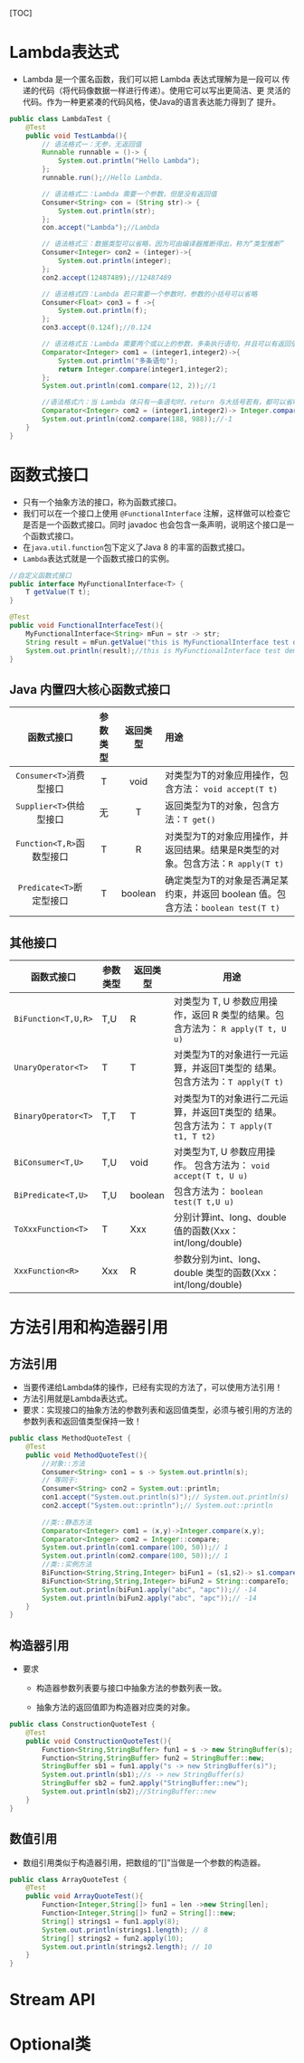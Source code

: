 [TOC]

# Lambda表达式

* Lambda 是一个匿名函数，我们可以把 Lambda 表达式理解为是一段可以 传递的代码（将代码像数据一样进行传递）。使用它可以写出更简洁、更 灵活的代码。作为一种更紧凑的代码风格，使Java的语言表达能力得到了 提升。

```java
public class LambdaTest {
    @Test
    public void TestLambda(){
        // 语法格式一：无参，无返回值
        Runnable runnable = ()-> {
            System.out.println("Hello Lambda");
        };
        runnable.run();//Hello Lambda.

        // 语法格式二：Lambda 需要一个参数，但是没有返回值
        Consumer<String> con = (String str)-> {
            System.out.println(str);
        };
        con.accept("Lambda");//Lambda

        // 语法格式三：数据类型可以省略，因为可由编译器推断得出，称为“类型推断”
        Consumer<Integer> con2 = (integer)->{
            System.out.println(integer);
        };
        con2.accept(12487489);//12487489

        // 语法格式四：Lambda 若只需要一个参数时，参数的小括号可以省略
        Consumer<Float> con3 = f ->{
            System.out.println(f);
        };
        con3.accept(0.124f);//0.124

        // 语法格式五：Lambda 需要两个或以上的参数，多条执行语句，并且可以有返回值
        Comparator<Integer> com1 = (integer1,integer2)->{
            System.out.println("多条语句");
            return Integer.compare(integer1,integer2);
        };
        System.out.println(com1.compare(12, 2));//1

        //语法格式六：当 Lambda 体只有一条语句时，return 与大括号若有，都可以省略
        Comparator<Integer> com2 = (integer1,integer2)-> Integer.compare(integer1,integer2);
        System.out.println(com2.compare(188, 988));//-1
    }
}
```

# 函数式接口

* 只有一个抽象方法的接口，称为函数式接口。
* 我们可以在一个接口上使用 `@FunctionalInterface` 注解，这样做可以检查它是否是一个函数式接口。同时 javadoc 也会包含一条声明，说明这个接口是一个函数式接口。
* 在`java.util.function`包下定义了Java 8 的丰富的函数式接口。
* `Lambda`表达式就是一个函数式接口的实例。
```java
//自定义函数式接口
public interface MyFunctionalInterface<T> {
    T getValue(T t);
}

@Test
public void FunctionalInterfaceTest(){
    MyFunctionalInterface<String> mFun = str -> str;
    String result = mFun.getValue("this is MyFunctionalInterface test demo");
    System.out.println(result);//this is MyFunctionalInterface test demo
}
```

## Java 内置四大核心函数式接口

|        函数式接口         | 参数类型 | 返回类型 | 用途                                                         |
| :-----------------------: | :------: | :------: | :----------------------------------------------------------- |
|  `Consumer<T>`消费型接口  |    T     |   void   | 对类型为T的对象应用操作，包含方法： `void accept(T t)`       |
|  `Supplier<T>`供给型接口  |    无    |    T     | 返回类型为T的对象，包含方法：`T get()`                       |
| `Function<T,R>`函数型接口 |    T     |    R     | 对类型为T的对象应用操作，并返回结果。结果是R类型的对象。包含方法：`R apply(T t)` |
| `Predicate<T>`断定型接口  |    T     | boolean  | 确定类型为T的对象是否满足某约束，并返回 boolean 值。包含方法：`boolean test(T t)` |

## 其他接口

| 函数式接口          | 参数类型 | 返回类型 | 用途                                                         |
| ------------------- | -------- | -------- | ------------------------------------------------------------ |
| `BiFunction<T,U,R>` | T,U      | R        | 对类型为 T, U 参数应用操作，返回 R 类型的结果。包含方法为： `R apply(T t, U u)` |
| `UnaryOperator<T>`  | T        | T        | 对类型为T的对象进行一元运算，并返回T类型的 结果。包含方法为：`T apply(T t)` |
| `BinaryOperator<T>` | T,T      | T        | 对类型为T的对象进行二元运算，并返回T类型的 结果。包含方法为： `T apply(T t1, T t2)` |
| `BiConsumer<T,U>`   | T,U      | void     | 对类型为T, U 参数应用操作。 包含方法为： `void accept(T t, U u)` |
| `BiPredicate<T,U>`  | T,U      | boolean  | 包含方法为： `boolean test(T t,U u)`                         |
| `ToXxxFunction<T>`  | T        | Xxx      | 分别计算int、long、double值的函数(Xxx：int/long/double)      |
| `XxxFunction<R>`    | Xxx      | R        | 参数分别为int、long、double 类型的函数(Xxx：int/long/double) |



# 方法引用和构造器引用

## 方法引用

* 当要传递给Lambda体的操作，已经有实现的方法了，可以使用方法引用！
* 方法引用就是Lambda表达式。
* 要求：实现接口的抽象方法的参数列表和返回值类型，必须与被引用的方法的参数列表和返回值类型保持一致！

```java
public class MethodQuoteTest {
    @Test
    public void MethodQuoteTest(){
        //对象::方法
        Consumer<String> con1 = s -> System.out.println(s);
        // 等同于:
        Consumer<String> con2 = System.out::println;
        con1.accept("System.out.println(s)");// System.out.println(s)
        con2.accept("System.out::println");// System.out::println
        
        //类::静态方法
        Comparator<Integer> com1 = (x,y)->Integer.compare(x,y);
        Comparator<Integer> com2 = Integer::compare;
        System.out.println(com1.compare(100, 50));// 1
        System.out.println(com2.compare(100, 50));// 1
        //类::实例方法
        BiFunction<String,String,Integer> biFun1 = (s1,s2)-> s1.compareTo(s2);
        BiFunction<String,String,Integer> biFun2 = String::compareTo;
        System.out.println(biFun1.apply("abc", "apc"));// -14
        System.out.println(biFun2.apply("abc", "apc"));// -14
    }
}
```

## 构造器引用

* 要求

  * 构造器参数列表要与接口中抽象方法的参数列表一致。

  * 抽象方法的返回值即为构造器对应类的对象。

```java
public class ConstructionQuoteTest {
    @Test
    public void ConstructionQuoteTest(){
        Function<String,StringBuffer> fun1 = s -> new StringBuffer(s);
        Function<String,StringBuffer> fun2 = StringBuffer::new;
        StringBuffer sb1 = fun1.apply("s -> new StringBuffer(s)");
        System.out.println(sb1);//s -> new StringBuffer(s)
        StringBuffer sb2 = fun2.apply("StringBuffer::new");
        System.out.println(sb2);//StringBuffer::new
    }
}
```

## 数值引用

* 数组引用类似于构造器引用，把数组的“[]”当做是一个参数的构造器。

```java
public class ArrayQuoteTest {
    @Test
    public void ArrayQuoteTest(){
        Function<Integer,String[]> fun1 = len ->new String[len];
        Function<Integer,String[]> fun2 = String[]::new;
        String[] strings1 = fun1.apply(8);
        System.out.println(strings1.length); // 8
        String[] strings2 = fun2.apply(10);
        System.out.println(strings2.length); // 10
    }
}
```

# Stream API



# Optional类

